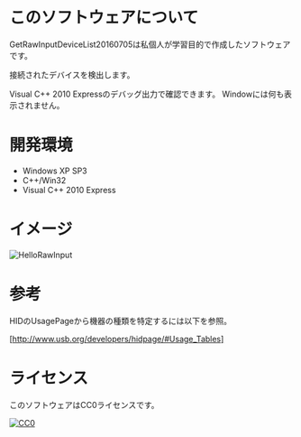 # このソフトウェアについて #

GetRawInputDeviceList20160705は私個人が学習目的で作成したソフトウェアです。

接続されたデバイスを検出します。

Visual C++ 2010 Expressのデバッグ出力で確認できます。
Windowには何も表示されません。

# 開発環境 #

* Windows XP SP3
* C++/Win32
* Visual C++ 2010 Express

# イメージ #

![HelloRawInput](http://cdn-ak.f.st-hatena.com/images/fotolife/y/ytyaru/20160705/20160705095810.png)

# 参考 #

HIDのUsagePageから機器の種類を特定するには以下を参照。

[http://www.usb.org/developers/hidpage/#Usage_Tables]  

# ライセンス #

このソフトウェアはCC0ライセンスです。

[![CC0](http://i.creativecommons.org/p/zero/1.0/88x31.png "CC0")](http://creativecommons.org/publicdomain/zero/1.0/deed.ja)
